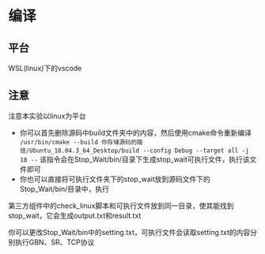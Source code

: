# 编译

## 平台

WSL(linux)下的vscode

## 注意

注意本实验以linux为平台

* 你可以首先删除源码中build文件夹中的内容，然后使用cmake命令重新编译
`/usr/bin/cmake --build 你存储源码的路径/Ubuntu_18.04.3_64_Desktop/build --config Debug --target all -j 18 --`
该指令会在Stop_Wait/bin/目录下生成stop_wait可执行文件，执行该文件即可
* 你也可以直接将可执行文件夹下的stop_wait放到源码文件下的Stop_Wait/bin/目录中，执行

第三方组件中的check_linux脚本和可执行文件放到同一目录，使其能找到stop_wait，它会生成output.txt和result.txt

你可以更改Stop_Wait/bin中的setting.txt，可执行文件会读取setting.txt的内容分别执行GBN、SR、TCP协议
